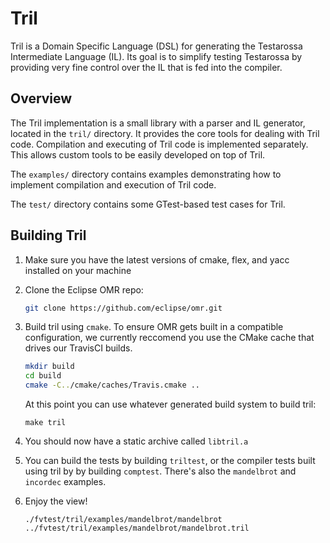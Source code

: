 <!--
Copyright (c) 2016, 2017 IBM Corp. and others

This program and the accompanying materials are made available under
the terms of the Eclipse Public License 2.0 which accompanies this
distribution and is available at https://www.eclipse.org/legal/epl-2.0/
or the Apache License, Version 2.0 which accompanies this distribution and
is available at https://www.apache.org/licenses/LICENSE-2.0.

This Source Code may also be made available under the following
Secondary Licenses when the conditions for such availability set
forth in the Eclipse Public License, v. 2.0 are satisfied: GNU
General Public License, version 2 with the GNU Classpath 
Exception [1] and GNU General Public License, version 2 with the
OpenJDK Assembly Exception [2].

[1] https://www.gnu.org/software/classpath/license.html
[2] http://openjdk.java.net/legal/assembly-exception.html

SPDX-License-Identifier: EPL-2.0 OR Apache-2.0 OR GPL-2.0 WITH Classpath-exception-2.0 OR LicenseRef-GPL-2.0 WITH Assembly-exception
-->

# Tril

Tril is a Domain Specific Language (DSL) for generating the Testarossa
Intermediate Language (IL). Its goal is to simplify testing Testarossa by
providing very fine control over the IL that is fed into the compiler.

## Overview

The Tril implementation is a small library with a parser and IL generator,
located in the `tril/` directory. It provides the core tools for dealing with
Tril code. Compilation and executing of Tril code is implemented separately.
This allows custom tools to be easily developed on top of Tril.

The `examples/` directory contains examples demonstrating how to implement
compilation and execution of Tril code.

The `test/` directory contains some GTest-based test cases for Tril.

## Building Tril

1. Make sure you have the latest versions of cmake, flex, and yacc installed
on your machine

2. Clone the Eclipse OMR repo:

    ```sh
    git clone https://github.com/eclipse/omr.git
    ```

3. Build tril using `cmake`. To ensure OMR gets built in a compatible
   configuration, we currently reccomend you use the CMake cache that drives
   our TravisCI builds.

    ```sh
    mkdir build
    cd build
    cmake -C../cmake/caches/Travis.cmake ..
    ```

    At this point you can use whatever generated build system to build
    tril: 

    ```
    make tril
    ```

5. You should now have a static archive called `libtril.a`

6. You can build the tests by building `triltest`, or the compiler tests built
   using tril by by building `comptest`. There's also the `mandelbrot` and `incordec` 
   examples.

4. Enjoy the view!

   ```
   ./fvtest/tril/examples/mandelbrot/mandelbrot ../fvtest/tril/examples/mandelbrot/mandelbrot.tril
   ```

